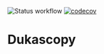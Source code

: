 ![Status workflow](https://github.com/vitali-kurlovich/Dukascopy/actions/workflows/swift.yml/badge.svg)
[![codecov](https://codecov.io/gh/vitali-kurlovich/Dukascopy/branch/master/graph/badge.svg)](https://codecov.io/gh/vitali-kurlovich/Dukascopy)

# Dukascopy

